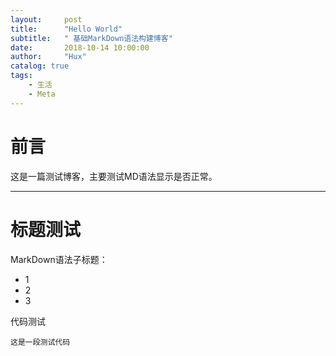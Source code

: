 ```yaml
---
layout:     post
title:      "Hello World"
subtitle:   " 基础MarkDown语法构建博客"
date:       2018-10-14 10:00:00
author:     "Hux"
catalog: true
tags:
    - 生活
    - Meta
---
```


# 前言


这是一篇测试博客，主要测试MD语法显示是否正常。

---

#  标题测试

MarkDown语法子标题：
* 1
* 2
* 3 


代码测试
```
这是一段测试代码

```